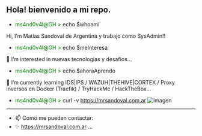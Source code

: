 Hola! bienvenido a mi repo.
----------------------------------------------------------------------------------------------------------------------------------------
- <span style="color:green;">ms4nd0v4l@GH ></span> echo $whoami

Hi, I’m Matias Sandoval de Argentina y trabajo como SysAdmin!!
- <span style="color:green;">ms4nd0v4l@GH ></span> echo $meInteresa

👀 I’m interested in nuevas tecnologias y desafios...
- <span style="color:green;">ms4nd0v4l@GH ></span> echo $ahoraAprendo

🌱 I’m currently learning IDS|IPS / WAZUH|THEHIVE|CORTEX / Proxy inversos en Docker (Traefik) / TryHackMe / HackTheBox...

- <span style="color:green;">ms4nd0v4l@GH ></span> curl -v https://mrsandoval.com.ar
![imagen](https://user-images.githubusercontent.com/47637039/128570528-8026ade0-b95f-4790-a3bd-b73c809bf928.png)

                  
--------------------------------------------------------------------------------------------------------------------------------------
- 📫 Como me pueden contactar:
- ✨ https://mrsandoval.com.ar ...

<!---
msandovalN0N/msandovalN0N is a ✨ special ✨ repository because its `README.md` (this file) appears on your GitHub profile.
You can click the Preview link to take a look at your changes.
--->
